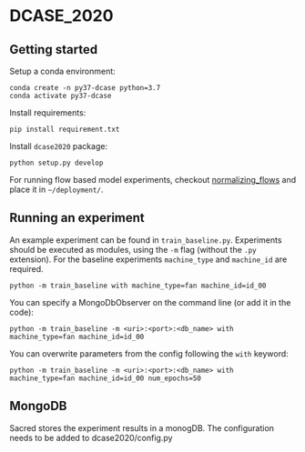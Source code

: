 # DCASE_2020

## Getting started

Setup a conda environment:

```
conda create -n py37-dcase python=3.7
conda activate py37-dcase
```

Install requirements:

```
pip install requirement.txt
```

Install `dcase2020` package:

```
python setup.py develop
```

For running flow based model experiments, checkout [normalizing_flows](https://github.com/expectopatronum/normalizing_flows) and place it in `~/deployment/`.

## Running an experiment

An example experiment can be found in `train_baseline.py`. Experiments should be executed as modules, using the `-m` flag (without the `.py` extension).
For the baseline experiments `machine_type` and `machine_id` are required.

`python -m train_baseline with machine_type=fan machine_id=id_00`

You can specify a MongoDbObserver on the command line (or add it in the code):

`python -m train_baseline -m <uri>:<port>:<db_name> with machine_type=fan machine_id=id_00`

You can overwrite parameters from the config following the `with` keyword:

`python -m train_baseline -m <uri>:<port>:<db_name> with machine_type=fan machine_id=id_00 num_epochs=50`

## MongoDB

Sacred stores the experiment results in a monogDB. The configuration needs to be added to dcase2020/config.py

